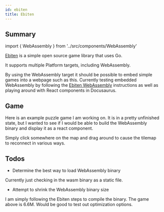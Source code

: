 ```yaml
---
id: ebiten
title: Ebiten
---
```


## Summary

import { WebAssembly } from '../src/components/WebAssembly'

[Ebiten](https://github.com/hajimehoshi/ebiten) is a simple open source game library that uses Go.

It supports multiple Platform targets, including WebAssembly.

By using the WebAssembly target it should be possible to embed simple games into a webpage such as this.  Currently testing embedded WebAssembly by following the [Ebiten WebAssembly](https://ebiten.org/documents/webassembly.html) instructions as well as playing around with React components in Docusaurus.

## Game

Here is an example puzzle game I am working on.  It is in a pretty unfinished state,
but I wanted to see if I would be able to build the WebAssembly binary and display
it as a react component.

Simply click somewhere on the map and drag around to cause the tilemap to reconnect in
various ways.

<WebAssembly />

## Todos

- Determine the best way to load WebAssembly binary

Currently just checking in the wasm binary as a static file.

- Attempt to shrink the WebAssembly binary size

I am simply following the Ebiten steps to compile the binary.  The game above is 6.6M.
Would be good to test out optimization options.
